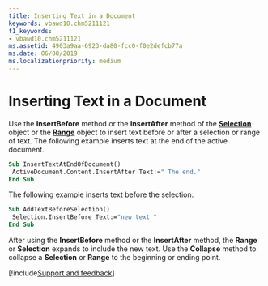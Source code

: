 ```yaml
---
title: Inserting Text in a Document
keywords: vbawd10.chm5211121
f1_keywords:
- vbawd10.chm5211121
ms.assetid: 4903a9aa-6923-da80-fcc0-f0e2defcb77a
ms.date: 06/08/2019
ms.localizationpriority: medium
---
```



# Inserting Text in a Document

Use the **InsertBefore** method or the **InsertAfter** method of the **[Selection](../../../api/Word.Selection.md)** object or the **[Range](../../../api/Word.Range.md)** object to insert text before or after a selection or range of text. The following example inserts text at the end of the active document.

```vb
Sub InsertTextAtEndOfDocument() 
 ActiveDocument.Content.InsertAfter Text:=" The end." 
End Sub
```

The following example inserts text before the selection.

```vb
Sub AddTextBeforeSelection() 
 Selection.InsertBefore Text:="new text " 
End Sub
```

After using the **InsertBefore** method or the **InsertAfter** method, the **Range** or **Selection** expands to include the new text. Use the **Collapse** method to collapse a **Selection** or **Range** to the beginning or ending point.

[!include[Support and feedback](~/includes/feedback-boilerplate.md)]
